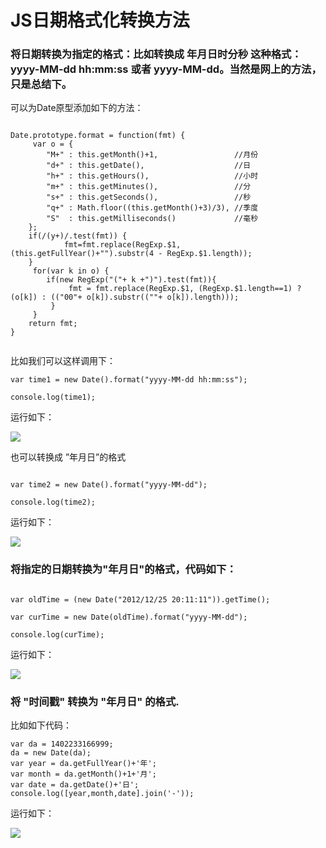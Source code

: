 # JS日期格式化转换方法
### 将日期转换为指定的格式：比如转换成 年月日时分秒 这种格式：yyyy-MM-dd hh:mm:ss 或者 yyyy-MM-dd。当然是网上的方法，只是总结下。

可以为Date原型添加如下的方法：

```

Date.prototype.format = function(fmt) { 
     var o = { 
        "M+" : this.getMonth()+1,                 //月份 
        "d+" : this.getDate(),                    //日 
        "h+" : this.getHours(),                   //小时 
        "m+" : this.getMinutes(),                 //分 
        "s+" : this.getSeconds(),                 //秒 
        "q+" : Math.floor((this.getMonth()+3)/3), //季度 
        "S"  : this.getMilliseconds()             //毫秒 
    }; 
    if(/(y+)/.test(fmt)) {
            fmt=fmt.replace(RegExp.$1, (this.getFullYear()+"").substr(4 - RegExp.$1.length)); 
    }
     for(var k in o) {
        if(new RegExp("("+ k +")").test(fmt)){
             fmt = fmt.replace(RegExp.$1, (RegExp.$1.length==1) ? (o[k]) : (("00"+ o[k]).substr((""+ o[k]).length)));
         }
     }
    return fmt; 
}        


```

比如我们可以这样调用下：

```
var time1 = new Date().format("yyyy-MM-dd hh:mm:ss");

console.log(time1);
```



运行如下：

![](https://images0.cnblogs.com/i/561794/201406/082121235999016.png)

也可以转换成 ”年月日”的格式 

```

var time2 = new Date().format("yyyy-MM-dd");

console.log(time2);

```

运行如下：


![](https://images0.cnblogs.com/i/561794/201406/082122201143518.png)

###  将指定的日期转换为"年月日"的格式，代码如下：

```

var oldTime = (new Date("2012/12/25 20:11:11")).getTime();

var curTime = new Date(oldTime).format("yyyy-MM-dd");
    
console.log(curTime);

```
运行如下：

![](https://images0.cnblogs.com/i/561794/201406/082125251452423.png
)


### 将 "时间戳" 转换为 "年月日" 的格式.

  比如如下代码： 
  
```
var da = 1402233166999;
da = new Date(da);
var year = da.getFullYear()+'年';
var month = da.getMonth()+1+'月';
var date = da.getDate()+'日';
console.log([year,month,date].join('-'));

```
运行如下：

![](https://images0.cnblogs.com/i/561794/201406/082127454582991.png
)
